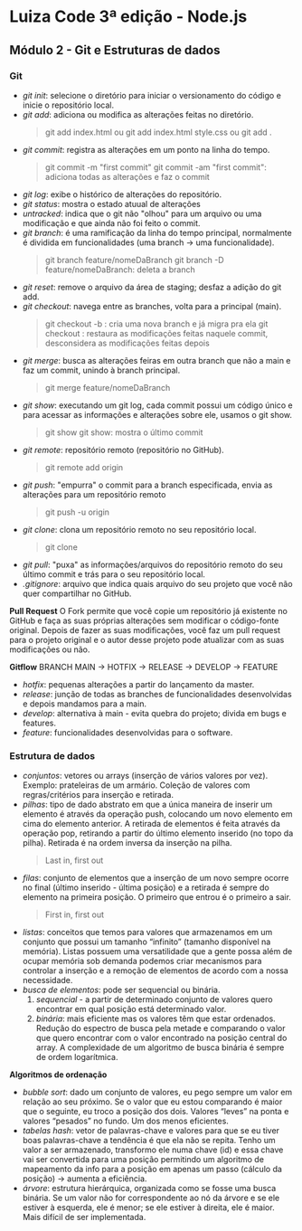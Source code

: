 # Luiza Code 3ª edição - Node.js

## Módulo 2 - Git e Estruturas de dados

### **Git**

- *git init*: selecione o diretório para iniciar o versionamento do código e inicie o repositório local.
- *git add*: adiciona ou modifica as alterações feitas no diretório.
    > git add index.html ou git add index.html style.css ou git add .
- *git commit*: registra as alterações em um ponto na linha do tempo.
    > git commit -m "first commit"
    > git commit -am "first commit": adiciona todas as alterações e faz o commit
- *git log*: exibe o histórico de alterações do repositório.
- *git status*: mostra o estado atuual de alterações
- *untracked*: indica que o git não "olhou" para um arquivo ou uma modificação e que ainda não foi feito o commit.
- *git branch*: é uma ramificação da linha do tempo principal, normalmente é dividida em funcionalidades (uma branch -> uma funcionalidade).
    > git branch feature/nomeDaBranch
    > git branch -D feature/nomeDaBranch: deleta a branch
- *git reset*: remove o arquivo da área de staging; desfaz a adição do git add.
- *git checkout*: navega entre as branches, volta para a principal (main).
    > git checkout -b <nomeDaBranch>: cria uma nova branch e já migra pra ela
    > git checkout <idDoCommit>: restaura as modificações feitas naquele commit, desconsidera as modificações feitas depois
- *git merge*: busca as alterações feiras em outra branch que não a main e faz um commit, unindo à branch principal.
    > git merge feature/nomeDaBranch
- *git show*: executando um git log, cada commit possui um código único e para acessar as informações e alterações sobre ele, usamos o git show.
    > git show <codigoDoCommit>
    > git show: mostra o último commit
- *git remote*: repositório remoto (repositório no GitHub).
    > git remote add origin <linkDoRepositorioRemoto>
- *git push*: "empurra" o commit para a branch especificada, envia as alterações para um repositório remoto
    > git push -u origin <nomeDaBranch>
- *git clone*: clona um repositório remoto no seu repositório local.
    > git clone <URLdoRepositorio>
- *git pull*: "puxa" as informações/arquivos do repositório remoto do seu último commit e trás para o seu repositório local.
- *.gitignore*: arquivo que indica quais arquivo do seu projeto que você não quer compartilhar no GitHub.

**Pull Request**
O Fork permite que você copie um repositório já existente no GitHub e faça as suas próprias alterações sem modificar o código-fonte original. Depois de fazer as suas modificações, você faz um pull request para o projeto original e o autor desse projeto pode atualizar com as suas modificações ou não.

**Gitflow**
BRANCH MAIN -> HOTFIX -> RELEASE -> DEVELOP -> FEATURE

- *hotfix*: pequenas alterações a partir do lançamento da master.
- *release*: junção de todas as branches de funcionalidades desenvolvidas e depois mandamos para a main.
- *develop*: alternativa à main - evita quebra do projeto; divida em bugs e features.
- *feature*: funcionalidades desenvolvidas para o software.

### **Estrutura de dados**

- *conjuntos*: vetores ou arrays (inserção de vários valores por vez). Exemplo: prateleiras de um armário. Coleção de valores com regras/critérios para inserção e retirada.
- *pilhas*: tipo de dado abstrato em que a única maneira de inserir um elemento é através da operação push, colocando um novo elemento em cima do elemento anterior. A retirada de elementos é feita através da operação pop, retirando a partir do último elemento inserido (no topo da pilha). Retirada é na ordem inversa da inserção na pilha.
    > Last in, first out
- *filas*: conjunto de elementos que a inserção de um novo sempre ocorre no final (último inserido - última posição) e a retirada é sempre do elemento na primeira posição. O primeiro que entrou é o primeiro a sair.
    > First in, first out
- *listas*: conceitos que temos para valores que armazenamos em um conjunto que possui um tamanho “infinito” (tamanho disponível na memória). Listas possuem uma versatilidade que a gente possa além de ocupar memória sob demanda podemos criar mecanismos para controlar a inserção e a remoção de elementos de acordo com a nossa necessidade.
- *busca de elementos*: pode ser sequencial ou binária.
    1. *sequencial* - a partir de determinado conjunto de valores quero encontrar em qual posição está determinado valor.
    2. *binária*: mais eficiente mas os valores têm que estar ordenados. Redução do espectro de busca pela metade e comparando o valor que quero encontrar com o valor encontrado na posição central do array. A complexidade de um algoritmo de busca binária é sempre de ordem logarítmica.

**Algoritmos de ordenação**

- *bubble sort*: dado um conjunto de valores, eu pego sempre um valor em relação ao seu próximo. Se o valor que eu estou comparando é maior que o seguinte, eu troco a posição dos dois. Valores “leves” na ponta e valores “pesados” no fundo. Um dos menos eficientes.
- *tabelas hash*: vetor de palavras-chave e valores para que se eu tiver boas palavras-chave a tendência é que ela não se repita. Tenho um valor a ser armazenado, transformo ele numa chave (id) e essa chave vai ser convertida para uma posição permitindo um algoritmo de mapeamento da info para a posição em apenas um passo (cálculo da posição) -> aumenta a eficiência.
- *árvore*: estrutura hierárquica, organizada como se fosse uma busca binária. Se um valor não for correspondente ao nó da árvore e se ele estiver à esquerda, ele é menor; se ele estiver à direita, ele é maior. Mais difícil de ser implementada.

